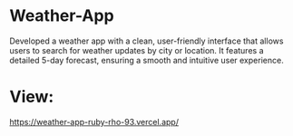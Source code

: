 # Weather-App
Developed a weather app with a clean, user-friendly interface that allows users to search for weather updates by city or location. It features a detailed 5-day forecast, ensuring a smooth and intuitive user experience.

# View:
https://weather-app-ruby-rho-93.vercel.app/
